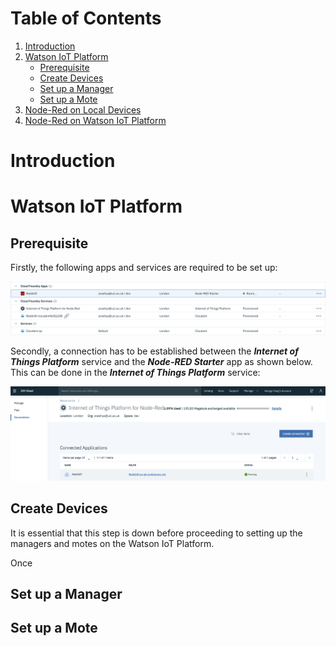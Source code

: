 Table of Contents
=================
1. [Introduction](#introduction)
1. [Watson IoT Platform](#watson-iot-platform)
    * [Prerequisite](#prerequisite)
    * [Create Devices](#create-devices)
    * [Set up a Manager](#set-up-a-manager)
    * [Set up a Mote](#set-up-a-mote)
1. [Node-Red on Local Devices](#node-red-on-local-devices)
1. [Node-Red on Watson IoT Platform](#node-red-on-watson-iot-platform)

# Introduction #

# Watson IoT Platform #

## Prerequisite ##
Firstly, the following apps and services are required to be set up:

![](images/ibm-cloud-apps.png)

Secondly, a connection has to be established between the __*Internet of Things Platform*__ service and the __*Node-RED Starter*__ app as shown below. This can be done in the __*Internet of Things Platform*__ service:

![](images/watson-iot-connections.png)

## Create Devices ##
It is essential that this step is down before proceeding to setting up the managers and motes on the Watson IoT Platform.

Once

## Set up a Manager ##

## Set up a Mote ##
